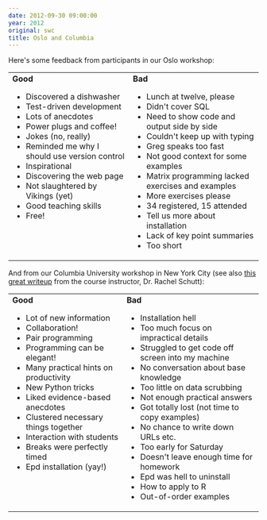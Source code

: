 ```yaml
---
date: 2012-09-30 09:00:00
year: 2012
original: swc
title: Oslo and Columbia
---
```

<p>Here's some feedback from participants in our Oslo workshop:</p>
<table class="centered">
<tbody>
<tr>
<td valign="top"><strong>Good</strong>
<ul>
<li>Discovered a dishwasher</li>
<li>Test-driven development</li>
<li>Lots of anecdotes</li>
<li>Power plugs and coffee!</li>
<li>Jokes (no, really)</li>
<li>Reminded me why I should use version control</li>
<li>Inspirational</li>
<li>Discovering the web page</li>
<li>Not slaughtered by Vikings (yet)</li>
<li>Good teaching skills</li>
<li>Free!</li>
</ul>
</td>
<td valign="top"><strong>Bad</strong>
<ul>
<li>Lunch at twelve, please</li>
<li>Didn't cover SQL</li>
<li>Need to show code and output side by side</li>
<li>Couldn't keep up with typing</li>
<li>Greg speaks too fast</li>
<li>Not good context for some examples</li>
<li>Matrix programming lacked exercises and examples</li>
<li>More exercises please</li>
<li>34 registered, 15 attended</li>
<li>Tell us more about installation</li>
<li>Lack of key point summaries</li>
<li>Too short</li>
</ul>
</td>
</tr>
</tbody>
</table>
<p>And from our Columbia University workshop in New York City (see also <a href="http://columbiadatascience.wordpress.com/2012/10/01/on-language-religion-and-next-gen-data-scientists/">this great writeup</a> from the course instructor, Dr. Rachel Schutt):</p>
<table class="centered">
<tbody>
<tr>
<td valign="top"><strong>Good</strong>
<ul>
<li>Lot of new information</li>
<li>Collaboration!</li>
<li>Pair programming</li>
<li>Programming can be elegant!</li>
<li>Many practical hints on productivity</li>
<li>New Python tricks</li>
<li>Liked evidence-based anecdotes</li>
<li>Clustered necessary things together</li>
<li>Interaction with students</li>
<li>Breaks were perfectly timed</li>
<li>Epd installation (yay!)</li>
</ul>
</td>
<td valign="top"><strong>Bad</strong>
<ul>
<li>Installation hell</li>
<li>Too much focus on impractical details</li>
<li>Struggled to get code off screen into my machine</li>
<li>No conversation about base knowledge</li>
<li>Too little on data scrubbing</li>
<li>Not enough practical answers</li>
<li>Got totally lost (not time to copy examples)</li>
<li>No chance to write down URLs etc.</li>
<li>Too early for Saturday</li>
<li>Doesn't leave enough time for homework</li>
<li>Epd was hell to uninstall</li>
<li>How to apply to R</li>
<li>Out-of-order examples</li>
</ul>
</td>
</tr>
</tbody>
</table>
